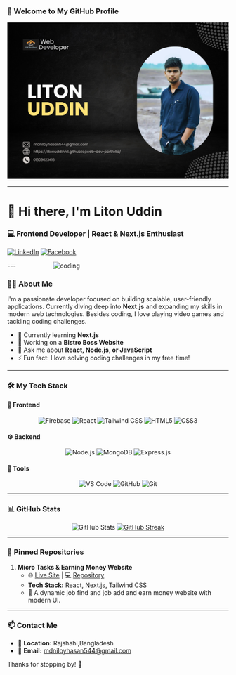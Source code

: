  ### 🚀 Welcome to My GitHub Profile
 
   ![logo](https://github.com/Litonuddinnil/Litonuddinnil/blob/main/Orange%20Modern%20Company%20Profile%20A4%20Landscape.png) 

---

# 👋 Hi there, I'm **Liton Uddin**

### 💻 Frontend Developer | React & Next.js Enthusiast

[![LinkedIn](https://img.shields.io/badge/LinkedIn-0077B5?style=for-the-badge&logo=linkedin&logoColor=white)](https://www.linkedin.com/in/md-liton-uddin-16887734a/)
[![Facebook](https://img.shields.io/badge/Facebook-1877F2?style=for-the-badge&logo=facebook&logoColor=white)](https://www.facebook.com/md.litonuddin.520)


<img align="right" alt="coding" width="400" src="https://user-images.githubusercontent.com/55389276/140866485-8fb1c876-9a8f-4d6a-98dc-08c4981eaf70.gif">
---


### 👨‍💻 **About Me**
I'm a passionate developer focused on building scalable, user-friendly applications. Currently diving deep into **Next.js** and expanding my skills in modern web technologies. Besides coding, I love playing video games and tackling coding challenges.
- 🌱 Currently learning **Next.js**
- 🚀 Working on a **Bistro Boss Website**
- 💬 Ask me about **React, Node.js, or JavaScript**
- ⚡ Fun fact: I love solving coding challenges in my free time!

---

### 🛠 **My Tech Stack**

#### 🚀 **Frontend**
<div align="center">
  <img src="https://cdn.jsdelivr.net/gh/devicons/devicon/icons/firebase/firebase-plain-wordmark.svg" height="40" alt="Firebase" />
  <img src="https://cdn.jsdelivr.net/gh/devicons/devicon/icons/react/react-original.svg" height="40" alt="React" />
  <img src="https://cdn.simpleicons.org/tailwindcss/06B6D4" height="40" alt="Tailwind CSS" />
  <img src="https://skillicons.dev/icons?i=html" height="40" alt="HTML5" />
  <img src="https://cdn.simpleicons.org/css3/1572B6" height="40" alt="CSS3" />
</div>

#### ⚙️ **Backend**
<div align="center">
  <img src="https://cdn.jsdelivr.net/gh/devicons/devicon/icons/nodejs/nodejs-original.svg" height="40" alt="Node.js" />
  <img src="https://skillicons.dev/icons?i=mongodb" height="40" alt="MongoDB" />
  <img src="https://img.shields.io/badge/Express-000000?logo=express&logoColor=white&style=for-the-badge" height="40" alt="Express.js" />
</div>

#### 🧰 **Tools**
<div align="center">
  <img src="https://skillicons.dev/icons?i=vscode" height="40" alt="VS Code" />
  <img src="https://skillicons.dev/icons?i=github" height="40" alt="GitHub" />
  <img src="https://cdn.simpleicons.org/git/F05032" height="40" alt="Git" />
</div>

---

### 📊 **GitHub Stats**
<div align="center">
  <img src="https://github-readme-stats.vercel.app/api?username=Litonuddinnil&show_icons=true&theme=dracula&count_private=true" height="250" alt="GitHub Stats" />
<a href="https://git.io/streak-stats" target="_blank">
  <img src="https://streak-stats.demolab.com?user=Litonuddinnil&theme=dark&date_format=j%20M%5B%20Y%5D" alt="GitHub Streak" />
</a>
</div>

---

### 📌 **Pinned Repositories**

1. **Micro Tasks & Earning Money Website**
   - 🌐 [Live Site](https://simple-firebase-fe141.web.app/) | 💻 [Repository](https://github.com/Litonuddinnil/Micro_Tasks)
   - **Tech Stack:** React, Next.js, Tailwind CSS
   - 🚀 A dynamic job find and job add and earn money website with modern UI.
 
---

### 📫 **Contact Me**

- 📍 **Location:** Rajshahi,Bangladesh
- 📧 **Email:** mdniloyhasan544@gmail.com

Thanks for stopping by! 🌟
